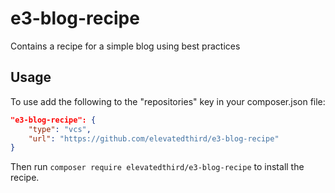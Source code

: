 # e3-blog-recipe
Contains a recipe for a simple blog using best practices

## Usage
To use add the following to the "repositories" key in your composer.json file:

```json
"e3-blog-recipe": {
    "type": "vcs",
    "url": "https://github.com/elevatedthird/e3-blog-recipe"
}
```

Then run `composer require elevatedthird/e3-blog-recipe` to install the recipe.